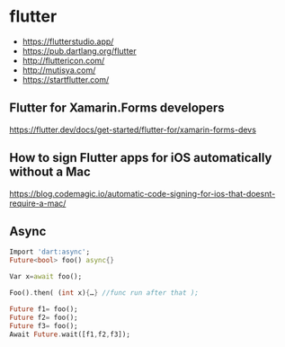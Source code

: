 # flutter

- https://flutterstudio.app/
- https://pub.dartlang.org/flutter
- http://fluttericon.com/
- http://mutisya.com/
- https://startflutter.com/

## Flutter for Xamarin.Forms developers

https://flutter.dev/docs/get-started/flutter-for/xamarin-forms-devs

## How to sign Flutter apps for iOS automatically without a Mac

https://blog.codemagic.io/automatic-code-signing-for-ios-that-doesnt-require-a-mac/

## Async

```dart
Import 'dart:async';
Future<bool> foo() async{}

Var x=await foo();

Foo().then( (int x){…} //func run after that );

Future f1= foo();
Future f2= foo();
Future f3= foo();
Await Future.wait([f1,f2,f3]);
```